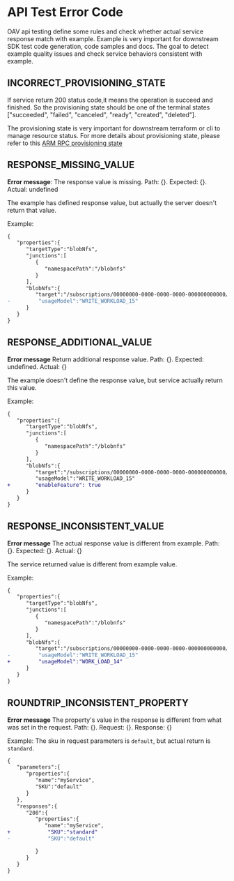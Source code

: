 <!--
 Copyright (c) 2021 Microsoft Corporation

 This software is released under the MIT License.
 https://opensource.org/licenses/MIT
-->

# API Test Error Code

OAV api testing define some rules and check whether actual service response match with example. Example is very important for downstream SDK test code generation, code samples and docs. The goal to detect example quality issues and check service behaviors consistent with example.

## INCORRECT_PROVISIONING_STATE

If service return 200 status code,it means the operation is succeed and finished. So the provisioning state should be one of the terminal states ["succeeded", "failed", "canceled", "ready", "created", "deleted"].

The provisioning state is very important for downstream terraform or cli to manage resource status. For more details about provisioning state, please refer to this [ARM RPC provisioning state](https://github.com/Azure/azure-resource-manager-rpc/blob/master/v1.0/async-api-reference.md#provisioningstate-property)

## RESPONSE_MISSING_VALUE

**Error message**: The response value is missing. Path: {}. Expected: {}. Actual: undefined

The example has defined response value, but actually the server doesn't return that value.

Example:

```diff
{
   "properties":{
      "targetType":"blobNfs",
      "junctions":[
         {
            "namespacePath":"/blobnfs"
         }
      ],
      "blobNfs":{
         "target":"/subscriptions/00000000-0000-0000-0000-000000000000/resourceGroups/scgroup/providers/Microsoft.Storage/storageAccounts/blofnfs/blobServices/default/containers/blobnfs",
-         "usageModel":"WRITE_WORKLOAD_15"
      }
   }
}
```

## RESPONSE_ADDITIONAL_VALUE

**Error message** Return additional response value. Path: {}. Expected: undefined. Actual: {}

The example doesn't define the response value, but service actually return this value.

Example:

```diff
{
   "properties":{
      "targetType":"blobNfs",
      "junctions":[
         {
            "namespacePath":"/blobnfs"
         }
      ],
      "blobNfs":{
         "target":"/subscriptions/00000000-0000-0000-0000-000000000000/resourceGroups/scgroup/providers/Microsoft.Storage/storageAccounts/blofnfs/blobServices/default/containers/blobnfs",
         "usageModel":"WRITE_WORKLOAD_15"
+        "enableFeature": true
      }
   }
}
```

## RESPONSE_INCONSISTENT_VALUE

**Error message** The actual response value is different from example. Path: {}. Expected: {}. Actual: {}

The service returned value is different from example value.

Example:

```diff
{
   "properties":{
      "targetType":"blobNfs",
      "junctions":[
         {
            "namespacePath":"/blobnfs"
         }
      ],
      "blobNfs":{
         "target":"/subscriptions/00000000-0000-0000-0000-000000000000/resourceGroups/scgroup/providers/Microsoft.Storage/storageAccounts/blofnfs/blobServices/default/containers/blobnfs",
-         "usageModel":"WRITE_WORKLOAD_15"
+         "usageModel":"WORK_LOAD_14"
      }
   }
}
```

## ROUNDTRIP_INCONSISTENT_PROPERTY

**Error message** The property's value in the response is different from what was set in the request. Path: {}. Request: {}. Response: {}

Example: The sku in request parameters is `default`, but actual return is `standard`.

```diff
{
   "parameters":{
      "properties":{
         "name":"myService",
         "SKU":"default"
      }
   },
   "responses":{
      "200":{
         "properties":{
            "name":"myService",
+            "SKU":"standard"
-            "SKU":"default"

         }
      }
   }
}

```
